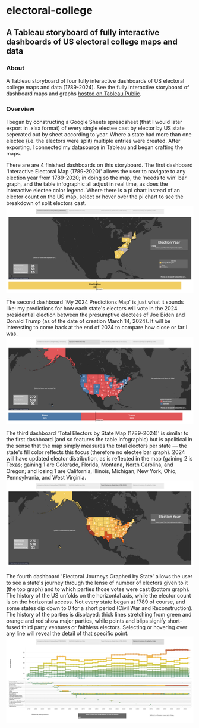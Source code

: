 # electoral-college

## A Tableau storyboard of fully interactive dashboards of US electoral college maps and data

### About
A Tableau storyboard of four fully interactive dashboards of US electoral college maps and data (1789-2024). See the fully interactive storyboard of dashboard maps and graphs [hosted on Tableau Public](https://public.tableau.com/app/profile/nate.raese/viz/ElectoralCollege_17102638548600/ElectoralCollegeInteractiveStorybook).

### Overview
I began by constructing a Google Sheets spreadsheet (that I would later export in .xlsx format) of every single electee cast by elector by US state seperated out by sheet according to year. Where a state had more than one electee (i.e. the electors were split) multiple entries were created. After exporting, I connected my datasource in Tableau and began crafting the maps.

There are are 4 finished dashboards on this storyboard. The first dashboard 'Interactive Electoral Map (1789-2020)' allows the user to navigate to any election year from 1789-2020; in doing so the map, the 'needs to win' bar graph, and the table infographic all adjust in real time, as does the interactive electee color legend. Where there is a pi chart instead of an elector count on the US map, select or hover over the pi chart to see the breakdown of split electors cast.
![Dashboard 1](https://github.com/i-am-nate/electoral-college/blob/main/storyboard-photos/ec1.png)


The second dashboard 'My 2024 Predictions Map' is just what it sounds like: my predictions for how each state's electors will vote in the 2024 presidential election between the presumptive electees of Joe Biden and Donald Trump (as of the date of creation March 14, 2024). It will be interesting to come back at the end of 2024 to compare how close or far I was.
![Dashboard 2](https://github.com/i-am-nate/electoral-college/blob/main/storyboard-photos/ec2.png)


The third dashboard 'Total Electors by State Map (1789-2024)' is similar to the first dashboard (and so features the table infographic) but is apolitical in the sense that the map simply measures the total electors per state — the state's fill color reflects this focus (therefore no electee bar graph). 2024 will have updated elector distribution, as is reflected in the map (gaining 2 is Texas; gaining 1 are Colorado, Florida, Montana, North Carolina, and Oregon; and losing 1 are California, Illinois, Michigan, New York, Ohio, Pennsylvania, and West Virginia.
![Dashboard 3](https://github.com/i-am-nate/electoral-college/blob/main/storyboard-photos/ec3.png)


The fourth dashboard 'Electoral Journeys Graphed by State' allows the user to see a state's journey through the lense of number of electors given to it (the top graph) and to which parties those votes were cast (bottom graph). The history of the US unfolds on the horizontal axis, while the elector count is on the horizontal access. Not every state began at 1789 of course, and some states dip down to 0 for a short period (Civil War and Reconstruction). The history of the parties is displayed: thick lines stretching from green and orange and red show major parties, while points and blips signify short-fused third party ventures or faithless electors. Selecting or hovering over any line will reveal the detail of that specific point.
![Dashboard 4](https://github.com/i-am-nate/electoral-college/blob/main/storyboard-photos/ec4.png)
